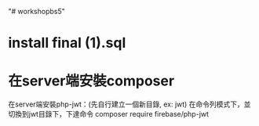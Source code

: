 "# workshopbs5" 
 # install final (1).sql
 # 在server端安裝composer
在server端安裝php-jwt：(先自行建立一個新目錄, ex: jwt)
在命令列模式下，並切換到jwt目錄下，下達命令
composer require firebase/php-jwt

